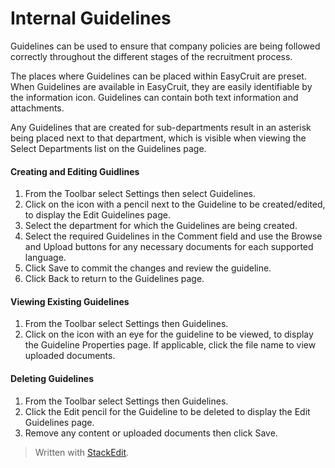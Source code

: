 # Internal Guidelines

Guidelines can be used to ensure that company policies are being followed correctly throughout the different stages of the recruitment process.

The places where Guidelines can be placed within EasyCruit are preset. When Guidelines are available in EasyCruit, they are easily identifiable by the information icon. Guidelines can contain both text information and attachments.

Any Guidelines that are created for sub-departments result in an asterisk being placed next to that department, which is visible when viewing the  Select Departments  list on the  Guidelines  page.

#### Creating and Editing Guidlines

1.  From the  Toolbar  select  Settings  then select  Guidelines.
2.  Click on the icon with a pencil next to the Guideline to be created/edited, to display the  Edit Guidelines  page.
3.  Select the department for which the Guidelines are being created.
4.  Select the required Guidelines in the  Comment  field and use the  Browse  and  Upload  buttons for any necessary documents for each supported language.
5.  Click  Save  to commit the changes and review the guideline.
6.  Click  Back  to return to the  Guidelines  page.

#### Viewing Existing Guidelines

1.  From the  Toolbar  select  Settings  then  Guidelines.
2.  Click on the icon with an eye for the guideline to be viewed, to display the  Guideline Properties  page. If applicable, click the file name to view uploaded documents.

#### Deleting Guidelines

1.  From the  Toolbar  select  Settings  then  Guidelines.
2.  Click the  Edit  pencil for the Guideline to be deleted to display the  Edit Guidelines  page.
3.  Remove any content or uploaded documents then click  Save.



> Written with [StackEdit](https://stackedit.io/).
<!--stackedit_data:
eyJoaXN0b3J5IjpbLTIwMDEyMDUwMDVdfQ==
-->